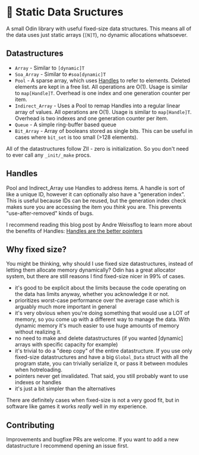 # 💾 Static Data Sructures
A small Odin library with useful fixed-size data structures. This means all of the data uses just static arrays (`[N]T`), no dynamic allocations whatsoever.

## Datastructures
- `Array` - Similar to `[dynamic]T`
- `Soa_Array` - Similar to `#soa[dynamic]T`
- `Pool` - A sparse array, which uses [Handles](#handles) to refer to elements. Deleted elements are kept in a free list. All operations are O(1). Usage is similar to `map[Handle]T`. Overhead is one index and one generation counter per item.
- `Indirect_Array` - Uses a Pool to remap Handles into a regular linear array of values. All operations are O(1). Usage is similar to `map[Handle]T`. Overhead is two indexes and one generation counter per item.
- `Queue` - A simple ring-buffer based queue
- `Bit_Array` - Array of booleans stored as single bits. This can be useful in cases where `bit_set` is too small (>128 elements).

All of the datastructures follow ZII - zero is initialization. So you don't need to ever call any `_init/_make` procs.

## Handles
Pool and Indirect_Array use Handles to address items. A handle is sort of like a unique ID, however it can optionally also have a "generation index". This is useful because IDs can be reused, but the generation index check makes sure you are accessing the item you _think_ you are. This prevents "use-after-removed" kinds of bugs.

I recommend reading this blog post by Andre Weissflog to learn more about the benefits of Handles: [Handles are the better pointers](https://floooh.github.io/2018/06/17/handles-vs-pointers.html)


## Why fixed size?
You might be thinking, why should I use fixed size datastructures, instead of letting them allocate memory dynamically? Odin has a great allocator system, but there are still reasons I find fixed-size nicer in 99% of cases.

- it's good to be explicit about the limits because the code operating on the data has limits anyway, whether you acknowledge it or not.
- prioritizes worst-case performance over the average case which is arguably much more important in general
- it's very obvious when you're doing something that would use a LOT of memory, so you come up with a different way to manage the data. With dynamic memory it's much easier to use huge amounts of memory without realizing it.
- no need to make and delete datastructures (if you wanted [dynamic] arrays with specific capacity for example)
- it's trivial to do a "deep copy" of the entire datastructure. If you use only fixed-size datastructures and have a big `Global_Data` struct with all the program state, you can trivially serialize it, or pass it between modules when hotreloading.
- pointers never get invalidated. That said, you still probably want to use indexes or handles
- it's just a bit simpler than the alternatives

There are definitely cases when fixed-size is not a very good fit, but in software like games it works _really_ well in my experience.

## Contributing
Improvements and bugfixe PRs are welcome. If you want to add a new datastructure I recommend opening an issue first.
